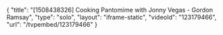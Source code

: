 {
    "title": "[1508438326] Cooking Pantomime with Jonny Vegas - Gordon Ramsay",
    "type": "solo",
    "layout": "iframe-static",
    "videoId": "123179466",
    "url": "\/tvpembed\/123179466"
}